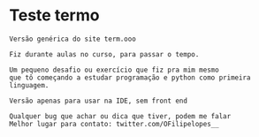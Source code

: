 # Teste termo

    Versão genérica do site term.ooo
    
    Fiz durante aulas no curso, para passar o tempo.
    
    Um pequeno desafio ou exercício que fiz pra mim mesmo
    que tô começando a estudar programação e python como primeira linguagem.
    
    Versão apenas para usar na IDE, sem front end
    
    Qualquer bug que achar ou dica que tiver, podem me falar
    Melhor lugar para contato: twitter.com/OFilipelopes__
  
